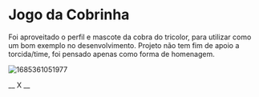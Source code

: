 # Jogo da Cobrinha

Foi aproveitado o perfil e mascote da cobra do tricolor, para utilizar como um bom exemplo no desenvolvimento.
Projeto não tem fim de apoio a torcida/time, foi pensado apenas como forma de homenagem.



![1685361051977](https://github.com/JonaThFelix/JogoDoSanta_JS/assets/123984244/3bb2ba6d-f719-4fd2-b4e3-ad3df6d7d9f1)

__ X __
